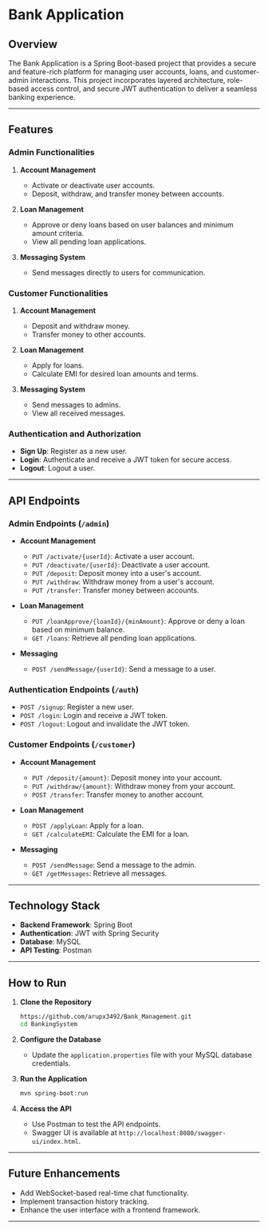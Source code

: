 # Bank Application  

## Overview  
The Bank Application is a Spring Boot-based project that provides a secure and feature-rich platform for managing user accounts, loans, and customer-admin interactions. This project incorporates layered architecture, role-based access control, and secure JWT authentication to deliver a seamless banking experience.  

---

## Features  

### **Admin Functionalities**  
1. **Account Management**  
   - Activate or deactivate user accounts.  
   - Deposit, withdraw, and transfer money between accounts.  

2. **Loan Management**  
   - Approve or deny loans based on user balances and minimum amount criteria.  
   - View all pending loan applications.  

3. **Messaging System**  
   - Send messages directly to users for communication.  

### **Customer Functionalities**  
1. **Account Management**  
   - Deposit and withdraw money.  
   - Transfer money to other accounts.  

2. **Loan Management**  
   - Apply for loans.  
   - Calculate EMI for desired loan amounts and terms.  

3. **Messaging System**  
   - Send messages to admins.  
   - View all received messages.  

### **Authentication and Authorization**  
- **Sign Up**: Register as a new user.  
- **Login**: Authenticate and receive a JWT token for secure access.  
- **Logout**: Logout a user.  

---

## API Endpoints  

### **Admin Endpoints (`/admin`)**  
- **Account Management**  
  - `PUT /activate/{userId}`: Activate a user account.  
  - `PUT /deactivate/{userId}`: Deactivate a user account.  
  - `PUT /deposit`: Deposit money into a user's account.  
  - `PUT /withdraw`: Withdraw money from a user's account.  
  - `PUT /transfer`: Transfer money between accounts.  

- **Loan Management**  
  - `PUT /loanApprove/{loanId}/{minAmount}`: Approve or deny a loan based on minimum balance.  
  - `GET /loans`: Retrieve all pending loan applications.  

- **Messaging**  
  - `POST /sendMessage/{userId}`: Send a message to a user.  

### **Authentication Endpoints (`/auth`)**  
- `POST /signup`: Register a new user.  
- `POST /login`: Login and receive a JWT token.  
- `POST /logout`: Logout and invalidate the JWT token.  

### **Customer Endpoints (`/customer`)**  
- **Account Management**  
  - `PUT /deposit/{amount}`: Deposit money into your account.  
  - `PUT /withdraw/{amount}`: Withdraw money from your account.  
  - `POST /transfer`: Transfer money to another account.  

- **Loan Management**  
  - `POST /applyLoan`: Apply for a loan.  
  - `GET /calculateEMI`: Calculate the EMI for a loan.  

- **Messaging**  
  - `POST /sendMessage`: Send a message to the admin.  
  - `GET /getMessages`: Retrieve all messages.  

---

## Technology Stack  

- **Backend Framework**: Spring Boot  
- **Authentication**: JWT with Spring Security  
- **Database**: MySQL  
- **API Testing**: Postman  

---

## How to Run  

1. **Clone the Repository**  
   ```bash
   https://github.com/arupx3492/Bank_Management.git
   cd BankingSystem
   ```  

2. **Configure the Database**  
   - Update the `application.properties` file with your MySQL database credentials.  

3. **Run the Application**  
   ```bash
   mvn spring-boot:run
   ```  

4. **Access the API**  
   - Use Postman to test the API endpoints.  
   - Swagger UI is available at `http://localhost:8080/swagger-ui/index.html`.  

---

## Future Enhancements  

- Add WebSocket-based real-time chat functionality.  
- Implement transaction history tracking.  
- Enhance the user interface with a frontend framework.  

--- 
